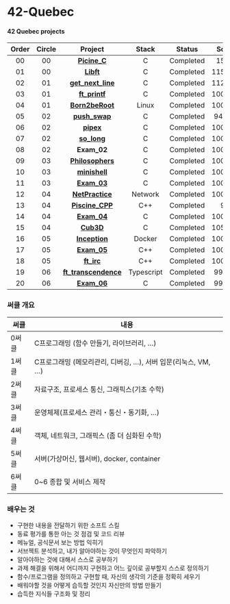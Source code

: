 # 42-Quebec

#### 42 Quebec projects 

|Order|Circle|Project|Stack|Status|Score|
|:---:|:---:|:---:|:---:|:---:|:---:|
|00|00|[**Picine_C**](https://github.com/MinsuKin/42-Quebec/tree/main/00_PISCINE_C)|C|Completed|15/24|
|01|00|[**Libft**](https://github.com/MinsuKin/42-Quebec/tree/main/01_LIBFT)|C|Completed|115/100|
|02|01|[**get_next_line**](https://github.com/MinsuKin/42-Quebec/tree/main/02_GET_NEXT_LINE)|C|Completed|112/100|
|03|01|[**ft_printf**](https://github.com/MinsuKin/42-Quebec/tree/main/03_FT_PRINTF)|C|Completed|100/100|
|04|01|[**Born2beRoot**](https://github.com/MinsuKin/42-Quebec/tree/main/04_BORN2BEROOT)|Linux|Completed|100/100|
|05|02|[**push_swap**](https://github.com/MinsuKin/42-Quebec/tree/main/05_PUSH_SWAP)|C|Completed|94/100|
|06|02|[**pipex**](https://github.com/MinsuKin/42-Quebec/tree/main/06_PIPEX)|C|Completed|100/100|
|07|02|[**so_long**](https://github.com/MinsuKin/42-Quebec/tree/main/07_SO_LONG)|C|Completed|100/100|
|08|02|**Exam_02**|C|Completed|100/100|
|09|03|[**Philosophers**](https://github.com/MinsuKin/42-Quebec/tree/main/09_PHILOSOPHERS)|C|Completed|100/100|
|10|03|[**minishell**](https://github.com/MinsuKin/42-Quebec/tree/main/10_MINISHELL)|C|Completed|100/100|
|11|03|[**Exam_03**](https://github.com/MinsuKin/42-Quebec/tree/main/11_EXAM_03)|C|Completed|100/100|
|12|04|[**NetPractice**](https://github.com/MinsuKin/42-Quebec/tree/main/12_NETPRACTICE)|Network|Completed|100/100|
|13|04|[**Piscine_CPP**](https://github.com/MinsuKin/42-Quebec/tree/main/13_PISCINE_CPP)|C++|Completed|9/9|
|14|04|[**Exam_04**](https://github.com/MinsuKin/42-Quebec/tree/main/14_EXAM_04)|C|Completed|100/100|
|15|04|[**Cub3D**](https://github.com/MinsuKin/42-Quebec/tree/main/15_CUB3D)|C|Completed|105/100|
|16|05|[**Inception**](https://github.com/MinsuKin/42-Quebec/tree/main/16_INCEPTION)|Docker|Completed|100/100|
|17|05|[**Exam_05**](https://github.com/MinsuKin/42-Quebec/tree/main/17_EXAM_05)|C++|Completed|100/100|
|18|05|[**ft_irc**](https://github.com/MinsuKin/42-Quebec/tree/main/18_FT_IRC)|C++|Completed|100/100|
|19|06|[**ft_transcendence**](https://github.com/MinsuKin/42-Quebec/tree/main/19_FT_TRANSCENDANCE)|Typescript|Completed|99/100|
|20|06|[**Exam_06**](https://github.com/MinsuKin/42-Quebec/tree/main/20_EXAM_06)|C|Completed|99/100|

### 써클 개요

| 써클 | 내용 |
| --- | --- |
| 0써클 | C프로그래밍 (함수 만들기, 라이브러리, …) |
| 1써클 | C프로그래밍 (메모리관리, 디버깅, …), 서버 입문(리눅스, VM, …) |
| 2써클 | 자료구조, 프로세스 통신, 그래픽스(기초 수학) |
| 3써클 | 운영체제(프로세스 관리・통신・동기화, …) |
| 4써클 | 객체, 네트워크, 그래픽스 (좀 더 심화된 수학) |
| 5써클 | 서버(가상머신, 웹서버), docker, container |
| 6써클 | 0~6 종합 및 서비스 제작 |

### 배우는 것

- 구현한 내용을 전달하기 위한 소프트 스킬
- 동료 평가를 통한 아는 것 점검 및 코드 리뷰
- 메뉴얼, 공식문서 보는 방법 익히기
- 서브젝트 분석하고, 내가 알아야하는 것이 무엇인지 파악하기
- 알아야하는 것에 대해서 스스로 공부하기
- 과제 해결을 위해서 어디까지 구현하고 어느 깊이로 공부할지 스스로 정의하기
- 함수/프로그램을 정의하고 구현할 때, 자신의 생각의 기준을 정확히 세우기
- 배워야할 것을 어떻게 습득할 것인지 자신만의 방법 만들기
- 습득한 지식들 구조화 및 정리
